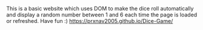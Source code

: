 This is a basic website which uses DOM to make the dice roll automatically and display a random number between 1 and 6 each time the page is loaded or refreshed. 
Have fun :) https://prxnav2005.github.io/Dice-Game/
